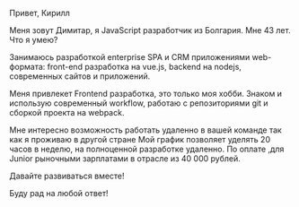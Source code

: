 
Привет, Кирилл

Меня зовут Димитар, я JavaScript разработчик из Болгария. Мне 43 лет. Что я умею?

Занимаюсь разработкой enterprise SPA и CRM приложениями web-формата: front-end разработка на vue.js, backend на nodejs, современных сайтов и приложений. 

Меня привлекет Frontend разработка, это только моя хобби. Знаком и использую современный workflow, работаю с репозиториями git и сборкой проекта на webpack.

Мне интересно возможность работать удаленно в вашей команде так как я проживаю в другой стране
Мой график позволяет уделять 20 часов  в неделю, на  полноценной разработке удаленно. По оплате ,для Junior рыночными зарплатами в отрасле из 40 000 рублей.


Давайте развиваться вместе!

Буду рад на любой ответ!